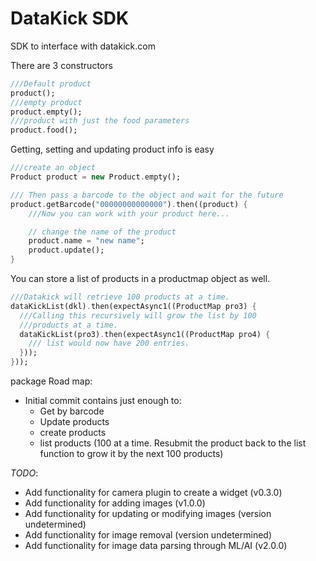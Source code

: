 # DataKick SDK
SDK to interface with datakick.com

There are 3 constructors

```dart
///Default product
product();
///empty product
product.empty();
///product with just the food parameters
product.food();
```

Getting, setting and updating product info is easy

```dart
///create an object
Product product = new Product.empty();

/// Then pass a barcode to the object and wait for the future
product.getBarcode("00000000000000").then((product) {
    ///Now you can work with your product here...

    // change the name of the product
    product.name = "new name";
    product.update();
}

```
You can store a list of products in a productmap object as well.
```dart
///Datakick will retrieve 100 products at a time.
dataKickList(dkl).then(expectAsync1((ProductMap pro3) {
  ///Calling this recursively will grow the list by 100
  ///products at a time.
  dataKickList(pro3).then(expectAsync1((ProductMap pro4) {
    /// list would now have 200 entries.
  }));
}));
```

package Road map:
* Initial commit contains just enough to:
    * Get by barcode
    * Update products
    * create products
    * list products (100 at a time. Resubmit the product back to the list function to grow it by the next 100 products)

*TODO*:
* Add functionality for camera plugin to create a widget (v0.3.0)
* Add functionality for adding images (v1.0.0)
* Add functionality for updating or modifying images (version undetermined)
* Add functionality for image removal (version undetermined)
* Add functionality for image data parsing through ML/AI (v2.0.0)
